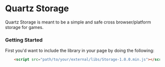Quartz Storage
==============

Quartz Storage is meant to be a simple and safe cross browser/platform storage for games.

### Getting Started ###

First you'd want to include the library in your page by doing the following:

```html
    <script src="path/to/your/external/libs/Storage-1.0.0.min.js"></script>
```